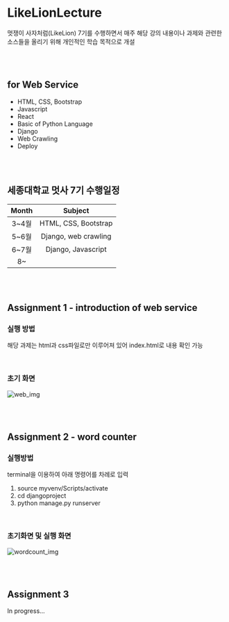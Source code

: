 # LikeLionLecture
멋쟁이 사자처럼(LikeLion) 7기를 수행하면서 매주 해당 강의 내용이나 과제와 관련한 소스들을 올리기 위해 개인적인 학습 목적으로 개설

<br><br>

## for Web Service
* HTML, CSS, Bootstrap
* Javascript
* React
* Basic of Python Language
* Django
* Web Crawling
* Deploy

<br><br>

## 세종대학교 멋사 7기 수행일정
|Month|Subject|
|:--:|:--:|
|3~4월|HTML, CSS, Bootstrap|
|5~6월|Django, web crawling|
|6~7월|Django, Javascript|
|8~|   |

<br><br>

## Assignment 1 - introduction of web service
### 실행 방법
해당 과제는 html과 css파일로만 이루어져 있어 index.html로 내용 확인 가능

<br>

### 초기 화면
![web_img](https://user-images.githubusercontent.com/49118667/60120294-78a0e680-97bb-11e9-895c-aeddb397db51.png)

<br><br>

## Assignment 2 - word counter
### 실행방법
terminal을 이용하여 아래 명령어를 차례로 입력
1. source myvenv/Scripts/activate
2. cd djangoproject
3. python manage.py runserver

<br>

### 초기화면 및 실행 화면
![wordcount_img](https://user-images.githubusercontent.com/49118667/60120009-d1bc4a80-97ba-11e9-918b-33cabc4b848b.png)

<br><br>

## Assignment 3
In progress...

